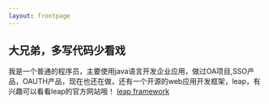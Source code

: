 ```yaml
---
layout: frontpage
---
```


## 大兄弟，多写代码少看戏

我是一个普通的程序员，主要使用java语言开发企业应用，做过OA项目,SSO产品，OAUTH产品，现在也还在做，还有一个开源的web应用开发框架，leap，有兴趣可以看看leap的官方网站哦！
[leap framework](http://leapframework.org/)